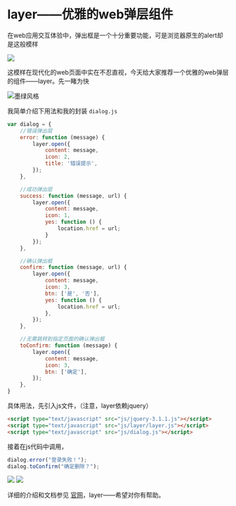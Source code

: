 # layer——优雅的web弹层组件

在web应用交互体验中，弹出框是一个十分重要功能，可是浏览器原生的alert却是这般模样

![](http://oncsg1snd.bkt.clouddn.com/images/20160928/alert.jpg)

这模样在现代化的web页面中实在不忍直视，今天给大家推荐一个优雅的web弹层的组件——layer。先一睹为快

![墨绿风格](http://oncsg1snd.bkt.clouddn.com/images/20160928/molv.jpg)

我简单介绍下用法和我的封装 `dialog.js`
```javascript
var dialog = {
    //错误弹出层
    error: function (message) {
        layer.open({
            content: message,
            icon: 2,
            title: '错误提示',
        });
    },

    //成功弹出层
    success: function (message, url) {
        layer.open({
            content: message,
            icon: 1,
            yes: function () {
                location.href = url;
            }
        });
    },

    //确认弹出框
    confirm: function (message, url) {
        layer.open({
            content: message,
            icon: 3,
            btn: ['是', '否'],
            yes: function () {
                location.href = url;
            },
        });
    },

    //无需跳转到指定页面的确认弹出框
    toConfirm: function (message) {
        layer.open({
            content: message,
            icon: 3,
            btn: ['确定'],
        });
    },
}
```
具体用法，先引入js文件，（注意，layer依赖jquery）
```html
<script type="text/javascript" src="js/jquery-3.1.1.js"></script>
<script type="text/javascript" src="js/layer/layer.js"></script>
<script type="text/javascript" src="js/dialog.js"></script>
```

接着在js代码中调用，
```javascript
dialog.error("登录失败！");
dialog.toConfirm("确定删除？");
```
![](http://oncsg1snd.bkt.clouddn.com/images/20160928/error.jpg)
![](http://oncsg1snd.bkt.clouddn.com/images/20160928/confirm.jpg)

详细的介绍和文档参见 [官网](http://layer.layui.com/)，layer——希望对你有帮助。